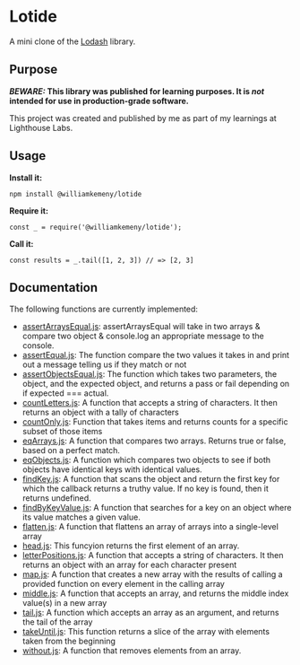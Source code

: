 # Lotide

A mini clone of the [Lodash](https://lodash.com) library.

## Purpose

**_BEWARE:_ This library was published for learning purposes. It is _not_ intended for use in production-grade software.**

This project was created and published by me as part of my learnings at Lighthouse Labs. 

## Usage

**Install it:**

`npm install @williamkemeny/lotide`

**Require it:**

`const _ = require('@williamkemeny/lotide');`

**Call it:**

`const results = _.tail([1, 2, 3]) // => [2, 3]`

## Documentation

The following functions are currently implemented:

* [assertArraysEqual.js](/assertArraysEqual.js): assertArraysEqual will take in two arrays & compare two object & console.log an appropriate message to the console.
* [assertEqual.js](/assertEqual.js): The function compare the two values it takes in and print out a message telling us if they match or not
* [assertObjectsEqual.js](/assertObjectsEqual.js): The function which takes two parameters, the object, and the expected object, and returns a pass or fail depending on if expected === actual.
* [countLetters.js](/countLetters.js): A function that accepts a string of characters. It then returns an object with a tally of characters
* [countOnly.js](/countOnly.js): Function that takes items and returns counts for a specific subset of those items
* [eqArrays.js](/eqArrays.js): A function that compares two arrays. Returns true or false, based on a perfect match.
* [eqObjects.js](/eqObjects.js): A function which compares two objects to see if both objects have identical keys with identical values.
* [findKey.js](/findKey.js): A function that scans the object and return the first key for which the callback returns a truthy value. If no key is found, then it returns undefined.
* [findByKeyValue.js](/findKeyByValue.js): A function that searches for a key on an object where its value matches a given value.
* [flatten.js](/flatten.js): A function that flattens an array of arrays into a single-level array
* [head.js](/head.js): This funcyion returns the first element of an array.
* [letterPositions.js](/letterPositions.js): A function that accepts a string of characters. It then returns an object with an array for each character present
* [map.js](/map.js): A function that creates a new array with the results of calling a provided function on every element in the calling array
* [middle.js](/middle.js): A function that accepts an array, and returns the middle index value(s) in a new array
* [tail.js](/tail.js): A function which accepts an array as an argument, and returns the tail of the array
* [takeUntil.js](/takeUntil.js): This function returns a slice of the array with elements taken from the beginning
* [without.js](/without.js): A function that removes elements from an array.


